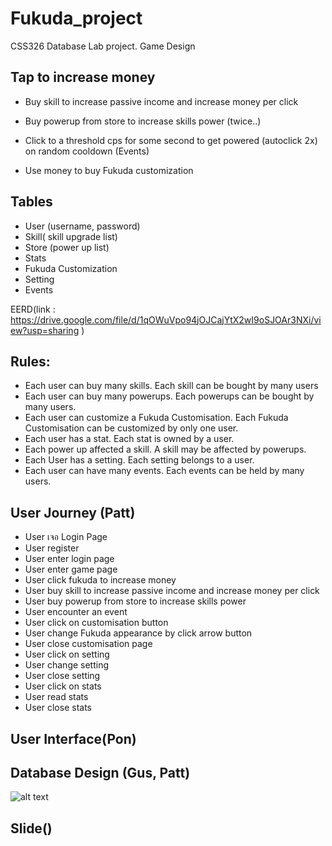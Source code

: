 # Fukuda_project
CSS326 Database Lab project.
Game Design

## Tap to increase money


- Buy skill to increase passive income and increase money per click









- Buy powerup from store to increase skills power (twice..)


- Click to a threshold cps for some second to get powered (autoclick 2x) on random cooldown (Events)

- Use money to buy Fukuda customization

## Tables 
- User (username, password)
- Skill( skill upgrade list)
- Store (power up list)
- Stats
- Fukuda Customization
- Setting
- Events

EERD(link : https://drive.google.com/file/d/1qOWuVpo94jOJCajYtX2wI9oSJOAr3NXi/view?usp=sharing )

## Rules:
- Each user can buy many skills. Each skill can be bought by many users
- Each user can buy many powerups. Each powerups can be bought by many users.
- Each user can customize a Fukuda Customisation. Each Fukuda Customisation can be customized by only one user.
- Each user has a stat. Each stat is owned by a user.
- Each power up affected a skill. A skill may be affected by powerups.
- Each User has a setting. Each setting belongs to a user.
- Each user can have many events. Each events can be held by many users.



## User Journey (Patt)
- User เจอ Login Page
- User register
- User enter login page
- User enter game page
- User click fukuda to increase money
- User buy skill to increase passive income and increase money per click
- User buy powerup from store to increase skills power 
- User encounter an event
- User click on customisation button
- User change Fukuda appearance by click arrow button
- User close customisation page
- User click on setting
- User change setting
- User close setting
- User click on stats
- User read stats
- User close stats

## User Interface(Pon)

## Database Design (Gus, Patt)
![alt text](https://drive.google.com/file/d/1ecDn389BCsipDtb0jflV8tJaR6G97MkP/view?usp=drivesdk)
## Slide()
